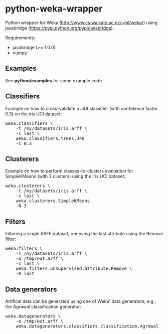 python-weka-wrapper
===================

Python wrapper for Weka (http://www.cs.waikato.ac.nz/~ml/weka/) 
using javabridge (https://pypi.python.org/pypi/javabridge).

Requirements:

* javabridge (>= 1.0.0)
* numpy


Examples
--------

See **python/examples** for some example code.


Classifiers
-----------

Example on how to cross-validate a J48 classifier (with confidence factor 0.3)
on the iris UCI dataset:

<pre>
weka.classifiers \
    -t /my/datasets/iris.arff \
    -c last \
    weka.classifiers.trees.J48
    -C 0.3
</pre>

Clusterers
----------

Example on how to perform classes-to-clusters evaluation for SimpleKMeans (with 3 clusters)
using the iris UCI dataset:

<pre>
weka.clusterers \
    -t /my/datasets/iris.arff \
    -c last \
    weka.clusterers.SimpleKMeans
    -N 3
</pre>

Filters
-------

Filtering a single ARFF dataset, removing the last attribute using the Remove filter:

<pre>
weka.filters \
    -i /my/datasets/iris.arff \
    -o /tmp/out.arff \
    -c last \
    weka.filters.unsupervised.attribute.Remove \
    -R last
</pre>

Data generators
---------------

Artifical data can be generated using one of Weka' data generators, e.g., the Agrawal classification generator:

<pre>
weka.datagenerators \
    -o /tmp/out.arff \
    weka.datagenerators.classifiers.classification.Agrawal
</pre>
